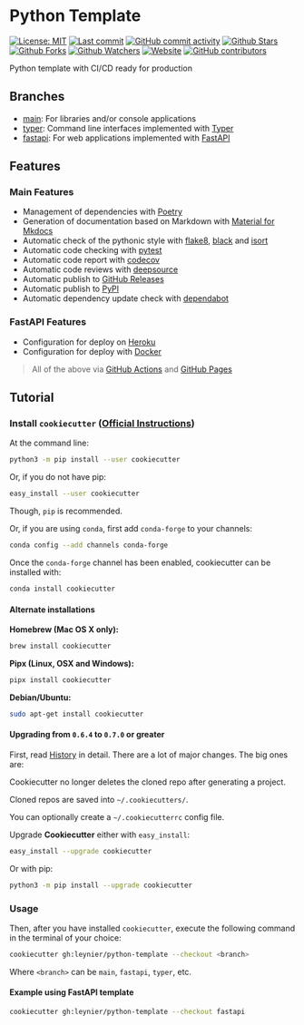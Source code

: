 # Python Template

[![License: MIT](https://img.shields.io/badge/License-MIT-green.svg)](https://opensource.org/licenses/MIT)
[![Last commit](https://img.shields.io/github/last-commit/leynier/python-template.svg?style=flat)](https://github.com/leynier/python-template/commits)
[![GitHub commit activity](https://img.shields.io/github/commit-activity/m/leynier/python-template)](https://github.com/leynier/python-template/commits)
[![Github Stars](https://img.shields.io/github/stars/leynier/python-template?style=flat&logo=github)](https://github.com/leynier/python-template/stargazers)
[![Github Forks](https://img.shields.io/github/forks/leynier/python-template?style=flat&logo=github)](https://github.com/leynier/python-template/network/members)
[![Github Watchers](https://img.shields.io/github/watchers/leynier/python-template?style=flat&logo=github)](https://github.com/leynier/python-template)
[![Website](https://img.shields.io/website?up_message=online&url=https%3A%2F%2Fleynier.github.io/python-template)](https://leynier.github.io/python-template)
[![GitHub contributors](https://img.shields.io/github/contributors/leynier/python-template)](https://github.com/leynier/python-template/graphs/contributors)

Python template with CI/CD ready for production

## Branches

- [main](https://github.com/leynier/python-template): For libraries and/or console applications
- [typer](https://github.com/leynier/python-template): Command line interfaces implemented with [Typer](https://typer.tiangolo.com)
- [fastapi](https://github.com/leynier/python-template/tree/fastapi): For web applications implemented with [FastAPI](https://fastapi.tiangolo.com)

## Features

### Main Features

- Management of dependencies with [Poetry](https://python-poetry.org)
- Generation of documentation based on Markdown with [Material for Mkdocs](https://squidfunk.github.io/mkdocs-material)
- Automatic check of the pythonic style with [flake8](https://flake8.pycqa.org), [black](https://black.readthedocs.io) and [isort](https://pycqa.github.io/isort)
- Automatic code checking with [pytest](https://pytest.org)
- Automatic code report with [codecov](https://codecov.io)
- Automatic code reviews with [deepsource](https://deepsource.io)
- Automatic publish to [GitHub Releases](https://docs.github.com/es/free-pro-team@latest/github/administering-a-repository/releasing-projects-on-github)
- Automatic publish to [PyPI](https://pypi.org)
- Automatic dependency update check with [dependabot](https://github.com/dependabot)

### FastAPI Features

- Configuration for deploy on [Heroku](https://www.heroku.com)
- Configuration for deploy with [Docker](https://www.docker.com)

> All of the above via [GitHub Actions](https://github.com/features/actions) and [GitHub Pages](https://pages.github.com)

## Tutorial

### Install `cookiecutter` ([Official Instructions](https://cookiecutter.readthedocs.io/en/latest/installation.html#install-cookiecutter))

At the command line:

```bash
python3 -m pip install --user cookiecutter
```

Or, if you do not have pip:

```bash
easy_install --user cookiecutter
```

Though, `pip` is recommended.

Or, if you are using `conda`, first add `conda-forge` to your channels:

```bash
conda config --add channels conda-forge
```

Once the `conda-forge` channel has been enabled, cookiecutter can be installed with:

```bash
conda install cookiecutter
```

#### Alternate installations

**Homebrew (Mac OS X only):**

```bash
brew install cookiecutter
```

**Pipx (Linux, OSX and Windows):**

```bash
pipx install cookiecutter
```

**Debian/Ubuntu:**  

```bash
sudo apt-get install cookiecutter
```

#### Upgrading from `0.6.4` to `0.7.0` or greater

First, read [History](https://cookiecutter.readthedocs.io/en/latest/HISTORY.html) in detail. There are a lot of major changes. The big ones are:

Cookiecutter no longer deletes the cloned repo after generating a project.

Cloned repos are saved into `~/.cookiecutters/`.

You can optionally create a `~/.cookiecutterrc` config file.

Upgrade **Cookiecutter** either with `easy_install`:

```bash
easy_install --upgrade cookiecutter
```

Or with pip:

```bash
python3 -m pip install --upgrade cookiecutter
```

### Usage

Then, after you have installed `cookiecutter`, execute the following command in the terminal of your choice:

```bash
cookiecutter gh:leynier/python-template --checkout <branch>
```

Where `<branch>` can be `main`, `fastapi`, `typer`, etc.

#### Example using FastAPI template

```bash
cookiecutter gh:leynier/python-template --checkout fastapi
```
